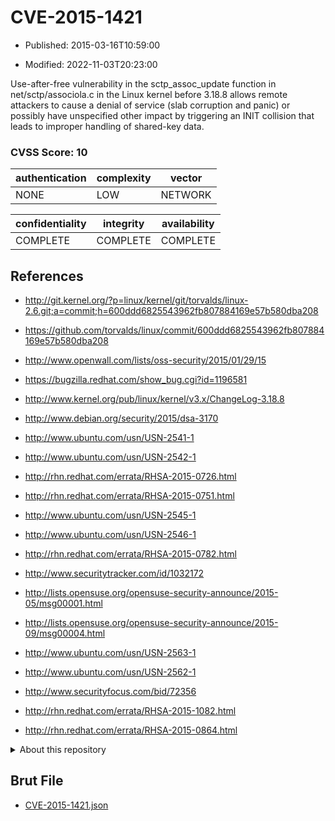# CVE-2015-1421

- Published: 2015-03-16T10:59:00

- Modified: 2022-11-03T20:23:00

Use-after-free vulnerability in the sctp_assoc_update function in net/sctp/associola.c in the Linux kernel before 3.18.8 allows remote attackers to cause a denial of service (slab corruption and panic) or possibly have unspecified other impact by triggering an INIT collision that leads to improper handling of shared-key data.

### CVSS Score: **10**

| authentication | complexity | vector |
| --- | --- | --- |
| NONE | LOW | NETWORK |

| confidentiality | integrity | availability |
| --- | --- | --- |
| COMPLETE | COMPLETE | COMPLETE |

## References

* http://git.kernel.org/?p=linux/kernel/git/torvalds/linux-2.6.git;a=commit;h=600ddd6825543962fb807884169e57b580dba208

* https://github.com/torvalds/linux/commit/600ddd6825543962fb807884169e57b580dba208

* http://www.openwall.com/lists/oss-security/2015/01/29/15

* https://bugzilla.redhat.com/show_bug.cgi?id=1196581

* http://www.kernel.org/pub/linux/kernel/v3.x/ChangeLog-3.18.8

* http://www.debian.org/security/2015/dsa-3170

* http://www.ubuntu.com/usn/USN-2541-1

* http://www.ubuntu.com/usn/USN-2542-1

* http://rhn.redhat.com/errata/RHSA-2015-0726.html

* http://rhn.redhat.com/errata/RHSA-2015-0751.html

* http://www.ubuntu.com/usn/USN-2545-1

* http://www.ubuntu.com/usn/USN-2546-1

* http://rhn.redhat.com/errata/RHSA-2015-0782.html

* http://www.securitytracker.com/id/1032172

* http://lists.opensuse.org/opensuse-security-announce/2015-05/msg00001.html

* http://lists.opensuse.org/opensuse-security-announce/2015-09/msg00004.html

* http://www.ubuntu.com/usn/USN-2563-1

* http://www.ubuntu.com/usn/USN-2562-1

* http://www.securityfocus.com/bid/72356

* http://rhn.redhat.com/errata/RHSA-2015-1082.html

* http://rhn.redhat.com/errata/RHSA-2015-0864.html

<details>
<summary>About this repository</summary> 

  This repository is part of the project [Live Hack CVE](https://github.com/Live-Hack-CVE). Main website can be found [www.live-hack.org](https://www.live-hack.org) 
  
  Made by [Sn0wAlice](https://github.com/Sn0wAlice) for the people that care about security and need to have a feed of the latest CVEs. Hope you enjoy it, don't forget to star the repo and follow me on [Twitter](https://twitter.com/Sn0wAlice) and [Github](https://github.com/Sn0wAlice). And that is my [personnal website](https://www.alice-snow.me/)

  - [Home Page](https://github.com/Live-Hack-CVE)
  - [Framework](https://github.com/Live-Hack-CVE/cve-framework)
  - [CVE database](https://github.com/Live-Hack-CVE/full_database)
  - [Changelog](https://github.com/Live-Hack-CVE/Changelog)
</details>

## Brut File

* [CVE-2015-1421.json](https://raw.githubusercontent.com/Live-Hack-CVE/full_database/main/cves/2015/CVE-2015-1421.json)


